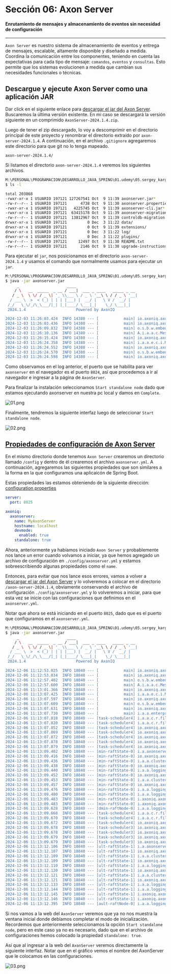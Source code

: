 # Sección 06: Axon Server

#### Enrutamiento de mensajes y almacenamiento de eventos sin necesidad de configuración

---

`Axon Server` es nuestro sistema de almacenamiento de eventos y entrega de mensajes, escalable, altamente disponible y
diseñado a medida. Coordina la comunicación entre los componentes, teniendo en cuenta las expectativas para cada tipo de
mensaje: `comandos`, `eventos` y `consultas`. Esto permite que los sistemas evolucionen a medida que cambian sus
necesidades funcionales o técnicas.

## Descargue y ejecute Axon Server como una aplicación JAR

Dar click en el siguiente enlace
para [descargar el jar del Axon Server](https://www.axoniq.io/download/axon-server-releases/qs44pxaj2oamebrc).
Buscaremos la última versión existente. En mi caso se descargará la versión siguiente en un comprimido
`AxonServer-2024.1.4.zip`.

Luego de tener el zip descargado, lo voy a descomprimir en el directorio principal de este proyecto y renombrar el
directorio extraído por `axon-server-2024.1.4`. A continuación, en el archivo `.gitignore` agregaremos este directorio
para que git no lo tenga mapeado.

````gitignore
axon-server-2024.1.4/
````

Si listamos el directorio `axon-server-2024.1.4` veremos los siguientes archivos.

````bash
M:\PERSONAL\PROGRAMACION\DESARROLLO_JAVA_SPRING\01.udemy\05.sergey_kargopolov\event-driven-cqrs-saga-axon-microservices\axon-server-2024.1.4 (main -> origin)
$ ls -l

total 203868
-rwxr-xr-x 1 USUARIO 197121 127267541 Oct  9 11:39 axonserver.jar*
-rw-r--r-- 1 USUARIO 197121      4738 Oct  9 11:30 axonserver.properties
-rwxr-xr-x 1 USUARIO 197121   4225745 Oct  9 11:39 axonserver-cli.jar*
-rwxr-xr-x 1 USUARIO 197121  63415178 Oct  9 11:39 axonserver-migration.jar*
-rw-r--r-- 1 USUARIO 197121  13812967 Oct  9 11:39 controldb-migration.jar
drwxr-xr-x 1 USUARIO 197121         0 Dec  3 11:22 data/
drwxr-xr-x 1 USUARIO 197121         0 Oct  9 11:39 extensions/
drwxr-xr-x 1 USUARIO 197121         0 Dec  3 11:22 log/
drwxr-xr-x 1 USUARIO 197121         0 Dec  3 11:22 plugins/
-rw-r--r-- 1 USUARIO 197121     12497 Oct  9 11:30 README.txt
-rw-r--r-- 1 USUARIO 197121      2146 Oct  9 11:30 upgrade-instructions.txt
````

Para ejecutar el `jar`, nos posicionamos en el directorio `axon-server-2024.1.4` y usamos el comando que normalmente
usamos para ejecutar un `jar`.

````bash
M:\PERSONAL\PROGRAMACION\DESARROLLO_JAVA_SPRING\01.udemy\05.sergey_kargopolov\event-driven-cqrs-saga-axon-microservices\axon-server-2024.1.4 (main -> origin)
$ java -jar axonserver.jar
     _                     ____
    / \   __  _____  _ __ / ___|  ___ _ ____   _____ _ __
   / _ \  \ \/ / _ \| '_ \\___ \ / _ \ '__\ \ / / _ \ '__|
  / ___ \  >  < (_) | | | |___) |  __/ |   \ V /  __/ |
 /_/   \_\/_/\_\___/|_| |_|____/ \___|_|    \_/ \___|_|
 2024.1.4                      Powered by AxonIQ

2024-12-03 11:26:03.424  INFO 14380 --- [           main] io.axoniq.axonserver.AxonServer          : Starting AxonServer using Java 21.0.1 on DESKTOP-EGDL8Q6 with PID 14380 (M:\PERSONAL\PROGRAMACION\DESARROLLO_JAVA_SPRING\01.udemy\05.sergey_kargopolov\event-driven-cqrs-saga-axon-microservices\axon-server-2024.1.4\axonserver.jar started by USUARIO in M:\PERSONAL\PROGRAMACION\DESARROLLO_JAVA_SPRING\01.udemy\05.sergey_kargopolov\event-driven-cqrs-saga-axon-microservices\axon-server-2024.1.4)
2024-12-03 11:26:03.436  INFO 14380 --- [           main] io.axoniq.axonserver.AxonServer          : No active profile set, falling back to 1 default profile: "default"
2024-12-03 11:26:09.832  INFO 14380 --- [           main] o.s.b.w.embedded.tomcat.TomcatWebServer  : Tomcat initialized with port(s): 8024 (http)
2024-12-03 11:26:10.136  INFO 14380 --- [           main] A.i.a.a.c.MessagingPlatformConfiguration : Configuration initialized with SSL DISABLED and access control DISABLED.
2024-12-03 11:26:15.424  INFO 14380 --- [           main] io.axoniq.axonserver.AxonServer          : Axon Server version 2024.1.4
2024-12-03 11:26:24.358  INFO 14380 --- [           main] i.a.a.e.c.i.MessagingClusterServer       : Axon Server Cluster Server started on port: 8224 - no SSL
2024-12-03 11:26:24.552  INFO 14380 --- [           main] io.axoniq.axonserver.grpc.Gateway        : Axon Server Gateway started on port: 8124 - no SSL
2024-12-03 11:26:24.570  INFO 14380 --- [           main] o.s.b.w.embedded.tomcat.TomcatWebServer  : Tomcat started on port(s): 8024 (http) with context path ''
2024-12-03 11:26:24.598  INFO 14380 --- [           main] io.axoniq.axonserver.AxonServer          : Started AxonServer in 22.207 seconds (JVM running for 23.275)
````

Como observamos en el log anterior, el puerto que se habilita para ver `axonserver` en el navegador es el puerto `8024`,
así que procedemos a ir al navegador e ingresar a la página de `AxonServer`.

Para finalizar la instalación seleccionamos `Start standalone node` dado que estamos ejecutando axonserver en nuestra pc
local y damos en `Complete`.

![01.png](assets/section-06/01.png)

Finalmente, tendremos la siguiente interfaz luego de seleccionar `Start standalone node`.

![02.png](assets/section-06/02.png)

## [Propiedades de configuración de Axon Server](https://docs.axoniq.io/axon-server-reference/v2024.1/axon-server/administration/admin-configuration/configuration/)

En el mismo directorio donde tenemos `Axon Server` crearemos un directorio llamado `/config` y dentro de él crearemos
el archivo `axonserver.yml`. A continuación, agregaremos las siguientes propiedades que son similares a la forma en
la que configuramos una aplicaicón de Spring Boot.

Estas propiedades las estamos obteniendo de la siguiente dirección:
[configuration properties](https://docs.axoniq.io/axon-server-reference/v2024.1/axon-server/administration/admin-configuration/configuration/)

````yml
server:
  port: 8025

axoniq:
  axonserver:
    name: MyAxonServer
    hostname: localhost
    devmode:
      enabled: true
    standalone: true
````

Ahora, anteriormente ya habíamos iniciado `Axon Server` y probablemente nos lance un error cuando volvamos a iniciar,
ya que hemos agregado un archivo de configuración en `./config/axonserver.yml` y estamos sobreescribiendo algunas
propiedades como el `name`.

Entonces, para evitar que nos lance esos errores, vamos a volver a
[descargar el jar del Axon Server](https://www.axoniq.io/download/axon-server-releases/qs44pxaj2oamebrc) y lo
volveremos a colocar en el directorio `/axon-server-2024.1.4`, obviamente conservando el archivo de configuración
`./config/axonserver.yml` y lo volveremos a iniciar, para que esta vez se inicie con las configuraciones que definimos
en el `axonserver.yml`.

Notar que ahora se está iniciando en el puerto `8025`, dado que es el puerto que configuramos en el `axonserver.yml`.

````bash
M:\PERSONAL\PROGRAMACION\DESARROLLO_JAVA_SPRING\01.udemy\05.sergey_kargopolov\event-driven-cqrs-saga-axon-microservices\axon-server-2024.1.4 (main -> origin)
$ java -jar axonserver.jar
     _                     ____
    / \   __  _____  _ __ / ___|  ___ _ ____   _____ _ __
   / _ \  \ \/ / _ \| '_ \\___ \ / _ \ '__\ \ / / _ \ '__|
  / ___ \  >  < (_) | | | |___) |  __/ |   \ V /  __/ |
 /_/   \_\/_/\_\___/|_| |_|____/ \___|_|    \_/ \___|_|
 2024.1.4                      Powered by AxonIQ

2024-12-06 11:12:53.025  INFO 18840 --- [           main] io.axoniq.axonserver.AxonServer          : Starting AxonServer using Java 21.0.1 on DESKTOP-EGDL8Q6 with PID 18840 (M:\PERSONAL\PROGRAMACION\DESARROLLO_JAVA_SPRING\01.udemy\05.sergey_kargopolov\event-driven-cqrs-saga-axon-microservices\axon-server-2024.1.4\axonserver.jar started by USUARIO in M:\PERSONAL\PROGRAMACION\DESARROLLO_JAVA_SPRING\01.udemy\05.sergey_kargopolov\event-driven-cqrs-saga-axon-microservices\axon-server-2024.1.4)
2024-12-06 11:12:53.034  INFO 18840 --- [           main] io.axoniq.axonserver.AxonServer          : No active profile set, falling back to 1 default profile: "default"
2024-12-06 11:12:57.402  INFO 18840 --- [           main] o.s.b.w.embedded.tomcat.TomcatWebServer  : Tomcat initialized with port(s): 8025 (http)
2024-12-06 11:12:57.600  INFO 18840 --- [           main] A.i.a.a.c.MessagingPlatformConfiguration : Configuration initialized with SSL DISABLED and access control DISABLED.
2024-12-06 11:13:01.366  INFO 18840 --- [           main] io.axoniq.axonserver.AxonServer          : Axon Server version 2024.1.4
2024-12-06 11:13:07.425  INFO 18840 --- [           main] i.a.a.e.c.i.MessagingClusterServer       : Axon Server Cluster Server started on port: 8224 - no SSL
2024-12-06 11:13:07.597  INFO 18840 --- [           main] io.axoniq.axonserver.grpc.Gateway        : Axon Server Gateway started on port: 8124 - no SSL
2024-12-06 11:13:07.609  INFO 18840 --- [           main] o.s.b.w.embedded.tomcat.TomcatWebServer  : Tomcat started on port(s): 8025 (http) with context path ''
2024-12-06 11:13:07.631  INFO 18840 --- [           main] io.axoniq.axonserver.AxonServer          : Started AxonServer in 15.335 seconds (JVM running for 16.042)
2024-12-06 11:13:07.730  INFO 18840 --- [           main] i.a.a.enterprise.init.Standalone         : Starting in standalone mode
2024-12-06 11:13:07.818  INFO 18840 --- [task-scheduler4] i.a.a.c.r.file.PrimaryLogEntryStore      : _admin: Initializing log
2024-12-06 11:13:07.820  INFO 18840 --- [task-scheduler4] i.a.a.c.r.file.PrimaryLogEntryStore      : _admin: File for segment 1 does not exist. Creating new file with size of 16777216.
2024-12-06 11:13:07.852  INFO 18840 --- [task-scheduler4] io.axoniq.axonserver.cluster.RaftNode    : _admin in term 0: Updating state from null to IdleState (Node initialized.)
2024-12-06 11:13:07.869  INFO 18840 --- [task-scheduler4] io.axoniq.axonserver.cluster.RaftNode    : _admin in term 0: Starting the node...
2024-12-06 11:13:07.872  INFO 18840 --- [task-scheduler4] io.axoniq.axonserver.cluster.RaftNode    : _admin in term 0: Updating state from IdleState to FollowerState (Role PRIMARY)
2024-12-06 11:13:07.878  INFO 18840 --- [task-scheduler4] io.axoniq.axonserver.cluster.RaftNode    : The replication log compaction for "_admin" is scheduled each 1 hour(s).
2024-12-06 11:13:07.879  INFO 18840 --- [task-scheduler4] io.axoniq.axonserver.cluster.RaftNode    : _admin in term 0: Node started.
2024-12-06 11:13:09.402  INFO 18840 --- [min-raftState-0] i.a.axonserver.cluster.FollowerState     : _admin in term 0: Timeout in follower state: 1528 ms.
2024-12-06 11:13:09.416  INFO 18840 --- [min-raftState-0] io.axoniq.axonserver.cluster.RaftNode    : _admin in term 0: Updating state from FollowerState to PreVoteState (_admin in term 0: Timeout in follower state: 1528 ms.)
2024-12-06 11:13:09.436  INFO 18840 --- [min-raftState-0] i.a.a.cluster.election.DefaultPreVote    : _admin: Starting pre-vote from MyAxonServer-a5433d58-ca33-49e4-b106-31dc7c0d2a3e in term 0
2024-12-06 11:13:09.438  INFO 18840 --- [min-raftState-0] io.axoniq.axonserver.cluster.RaftNode    : _admin in term 0: Updating state from PreVoteState to CandidateState (_admin: Election for term 1 is won by MyAxonServer-a5433d58-ca33-49e4-b106-31dc7c0d2a3e (PrimaryAndVotingMajorityStrategy {votes={MyAxonServer-a5433d58-ca33-49e4-b106-31dc7c0d2a3e=true}}))
2024-12-06 11:13:09.440  INFO 18840 --- [min-raftState-0] i.a.a.logging.ClusterEventsLogger        : _admin in term 0: Leader is null
2024-12-06 11:13:09.452  INFO 18840 --- [min-raftState-0] io.axoniq.axonserver.cluster.RaftNode    : _admin in term 1: Term updated (MyAxonServer-a5433d58-ca33-49e4-b106-31dc7c0d2a3e is starting a new election, so increases its term from 0 to 1).
2024-12-06 11:13:09.453  INFO 18840 --- [min-raftState-0] i.a.a.cluster.election.DefaultElection   : _admin: Starting election from MyAxonServer-a5433d58-ca33-49e4-b106-31dc7c0d2a3e in term 1
2024-12-06 11:13:09.457  INFO 18840 --- [min-raftState-0] io.axoniq.axonserver.cluster.RaftNode    : _admin in term 1: Updating state from CandidateState to LeaderState (_admin: Election for term 1 is won by MyAxonServer-a5433d58-ca33-49e4-b106-31dc7c0d2a3e (PrimaryAndVotingMajorityStrategy {votes={MyAxonServer-a5433d58-ca33-49e4-b106-31dc7c0d2a3e=true}}))
2024-12-06 11:13:09.476  INFO 18840 --- [min-raftState-0] i.a.a.logging.ClusterEventsLogger        : _admin in term 1: (notification) Leader is MyAxonServer
2024-12-06 11:13:09.480  INFO 18840 --- [min-raftState-0] i.a.a.logging.ClusterEventsLogger        : _admin in term 1: Leader
2024-12-06 11:13:09.483  INFO 18840 --- [min-raftState-0] i.axoniq.axonserver.cluster.LeaderState  : _admin in term 1: Start replication thread for 0 peers.
2024-12-06 11:13:09.483  INFO 18840 --- [min-raftState-0] i.axoniq.axonserver.cluster.LeaderState  : _admin in term 1: Appending info that leader has been elected.
2024-12-06 11:13:09.628  INFO 18840 --- [dmin-raftNode-0] i.a.a.logging.ClusterEventsLogger        : _admin: context _admin created, my role PRIMARY, min event token 0, min snapshot token 0
2024-12-06 11:13:09.668  INFO 18840 --- [task-scheduler4] i.a.a.c.r.file.PrimaryLogEntryStore      : default: Initializing log
2024-12-06 11:13:09.670  INFO 18840 --- [task-scheduler4] i.a.a.c.r.file.PrimaryLogEntryStore      : default: File for segment 1 does not exist. Creating new file with size of 16777216.
2024-12-06 11:13:09.672  INFO 18840 --- [task-scheduler4] io.axoniq.axonserver.cluster.RaftNode    : default in term 0: Updating state from null to IdleState (Node initialized.)
2024-12-06 11:13:09.678  INFO 18840 --- [task-scheduler3] io.axoniq.axonserver.cluster.RaftNode    : default in term 0: Starting the node...
2024-12-06 11:13:09.678  INFO 18840 --- [task-scheduler3] io.axoniq.axonserver.cluster.RaftNode    : default in term 0: Updating state from IdleState to FollowerState (Role PRIMARY)
2024-12-06 11:13:09.679  INFO 18840 --- [task-scheduler3] io.axoniq.axonserver.cluster.RaftNode    : The replication log compaction for "default" is scheduled each 1 hour(s).
2024-12-06 11:13:09.679  INFO 18840 --- [task-scheduler3] io.axoniq.axonserver.cluster.RaftNode    : default in term 0: Node started.
2024-12-06 11:13:12.106  INFO 18840 --- [ult-raftState-1] i.a.axonserver.cluster.FollowerState     : default in term 0: Timeout in follower state: 2427 ms.
2024-12-06 11:13:12.107  INFO 18840 --- [ult-raftState-1] io.axoniq.axonserver.cluster.RaftNode    : default in term 0: Updating state from FollowerState to PreVoteState (default in term 0: Timeout in follower state: 2427 ms.)
2024-12-06 11:13:12.109  INFO 18840 --- [ult-raftState-1] i.a.a.cluster.election.DefaultPreVote    : default: Starting pre-vote from MyAxonServer-265f62df-c7d7-482d-9644-a7664c410084 in term 0
2024-12-06 11:13:12.109  INFO 18840 --- [ult-raftState-1] io.axoniq.axonserver.cluster.RaftNode    : default in term 0: Updating state from PreVoteState to CandidateState (default: Election for term 1 is won by MyAxonServer-265f62df-c7d7-482d-9644-a7664c410084 (PrimaryAndVotingMajorityStrategy {votes={MyAxonServer-265f62df-c7d7-482d-9644-a7664c410084=true}}))
2024-12-06 11:13:12.110  INFO 18840 --- [ult-raftState-1] i.a.a.logging.ClusterEventsLogger        : default in term 0: Leader is null
2024-12-06 11:13:12.120  INFO 18840 --- [ult-raftState-1] io.axoniq.axonserver.cluster.RaftNode    : default in term 1: Term updated (MyAxonServer-265f62df-c7d7-482d-9644-a7664c410084 is starting a new election, so increases its term from 0 to 1).
2024-12-06 11:13:12.121  INFO 18840 --- [ult-raftState-1] i.a.a.cluster.election.DefaultElection   : default: Starting election from MyAxonServer-265f62df-c7d7-482d-9644-a7664c410084 in term 1
2024-12-06 11:13:12.121  INFO 18840 --- [ult-raftState-1] io.axoniq.axonserver.cluster.RaftNode    : default in term 1: Updating state from CandidateState to LeaderState (default: Election for term 1 is won by MyAxonServer-265f62df-c7d7-482d-9644-a7664c410084 (PrimaryAndVotingMajorityStrategy {votes={MyAxonServer-265f62df-c7d7-482d-9644-a7664c410084=true}}))
2024-12-06 11:13:12.133  INFO 18840 --- [ult-raftState-1] i.a.a.logging.ClusterEventsLogger        : default in term 1: (notification) Leader is MyAxonServer
2024-12-06 11:13:12.144  INFO 18840 --- [ult-raftState-1] i.a.a.logging.ClusterEventsLogger        : default in term 1: Leader
2024-12-06 11:13:12.145  INFO 18840 --- [ult-raftState-1] i.axoniq.axonserver.cluster.LeaderState  : default in term 1: Start replication thread for 0 peers.
2024-12-06 11:13:12.146  INFO 18840 --- [ult-raftState-1] i.axoniq.axonserver.cluster.LeaderState  : default in term 1: Appending info that leader has been elected.
2024-12-06 11:13:12.395  INFO 18840 --- [ault-raftNode-0] i.a.a.logging.ClusterEventsLogger        : default: context default created, my role PRIMARY, min event token 0, min snapshot token 0
````

Si nos vamos a la web del `AxonServer` veremos que ya no nos muestra la ventana inicial donde debíamos completar el modo
de inicialización. Recordemos que anteriormente seleccionamos la opción `Start standalone node`, pero en este caso ya
no es necesario, dado que en el archivo de configuraciones hemos colocado la propiedad `standalone: true`.

Así que al ingresar a la web del `AxonServer` veremos directamente la siguiente interfaz. Notar que en el gráfico
vemos el nombre del AxonServer que le colocamos en las configuraciones.

![03.png](assets/section-06/03.png)
